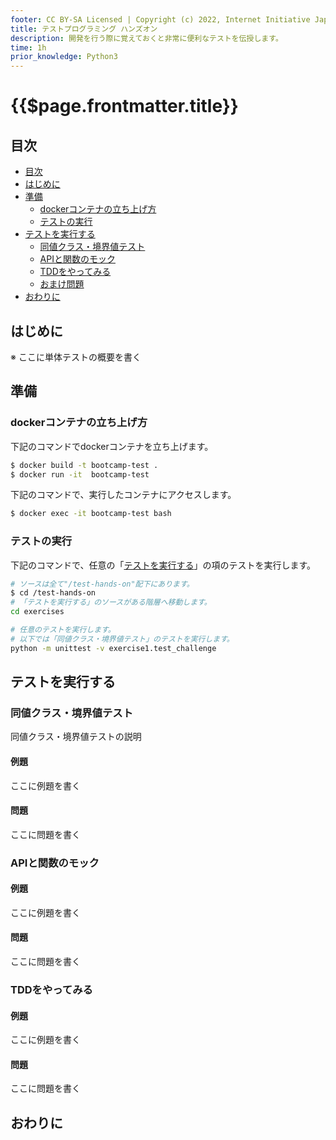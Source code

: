 ```yaml
---
footer: CC BY-SA Licensed | Copyright (c) 2022, Internet Initiative Japan Inc.
title: テストプログラミング ハンズオン
description: 開発を行う際に覚えておくと非常に便利なテストを伝授します。
time: 1h
prior_knowledge: Python3
---
```


<header-table/>

# {{$page.frontmatter.title}}

## 目次
- [目次](#目次)
- [はじめに](#はじめに)
- [準備](#準備)
  - [dockerコンテナの立ち上げ方](#dockerコンテナの立ち上げ方)
  - [テストの実行](#テストの実行)
- [テストを実行する](#テストを実行する)
  - [同値クラス・境界値テスト](#同値クラス境界値テスト)
  - [APIと関数のモック](#apiと関数のモック)
  - [TDDをやってみる](#tddをやってみる)
  - [おまけ問題](#おまけ問題)
- [おわりに](#おわりに)

## はじめに
※ ここに単体テストの概要を書く

## 準備

### dockerコンテナの立ち上げ方

下記のコマンドでdockerコンテナを立ち上げます。

```bash
$ docker build -t bootcamp-test .
$ docker run -it  bootcamp-test
```

下記のコマンドで、実行したコンテナにアクセスします。

```bash
$ docker exec -it bootcamp-test bash
```

### テストの実行

下記のコマンドで、任意の「[テストを実行する](#テストを実行する)」の項のテストを実行します。

```bash
# ソースは全て"/test-hands-on"配下にあります。
$ cd /test-hands-on
# 「テストを実行する」のソースがある階層へ移動します。
cd exercises

# 任意のテストを実行します。
# 以下では「同値クラス・境界値テスト」のテストを実行します。
python -m unittest -v exercise1.test_challenge
```

## テストを実行する

### 同値クラス・境界値テスト
同値クラス・境界値テストの説明

#### 例題
ここに例題を書く

#### 問題
ここに問題を書く


### APIと関数のモック


#### 例題
ここに例題を書く

#### 問題
ここに問題を書く


### TDDをやってみる

#### 例題
ここに例題を書く

#### 問題
ここに問題を書く

## おわりに

<credit-footer/>
